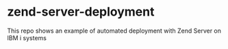 # zend-server-deployment
This repo shows an example of automated deployment with Zend Server on IBM i systems
